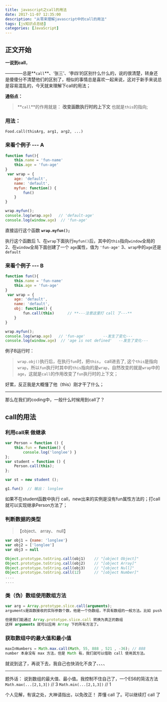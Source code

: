 ```yaml
---
title: javascript之call的用法
date: 2017-11-07 12:35:00
description: "从零来理解javascript中的call的用法"
tags: [js知识点总结]
categories: [JavaScript]
---
```

## 正文开始
**一说到call**，

————总是**`call`**、‘张三’、‘李四’的区别什么什么的，说的很清楚，转身还是傻傻分不清楚他们的区别了，相似的事情总是喜欢一起来说，这对于新手来说总是容易混乱的，今天就来理解下call的用法；

**通俗点：**
> **`call`**的作用就是： **改变函数执行时的上下文** 也就是`this`的指向;
### 用法：
    Food.call(thisArg, arg1, arg2, ...)

### 来看个例子 --- A


```js
function fun(){
	this.name = 'fun-name'
	this.age = 'fun-age'
}
 var wrap = {
 	age: 'default',
 	name: 'default',
 	myfun: function() {
 		fun()
 	}
}

wrap.myfun();
console.log(wrap.age)   // 'default-age'
console.log(window.age)  // 'fun-age'
```
直接运行这个函数 **`wrap.myfun(); `**
> 
执行这个函数后
1、在`wrap`下面执行`myfun()`后，其中的`this`指向`window`全局的
2、在`window`全局下面创建了一个 `age`属性，值为 `'fun-age'`
3、`wrap`中的`age`还是`default`


### 来看个例子 --- B
```js
function fun(){
	this.name = 'fun-name'
	this.age = 'fun-age'
}
 var wrap = {
 	age: 'default',
 	name: 'default',
 	obj: function() {
 		fun.call(this)      // **---注意这里打 call 了---**
 	}
}

wrap.myfun();
console.log(wrap.age)   // 'fun-age'        --发生了变化---
console.log(window.age)  // 'age is not defined'   --发生了变化---
```
例子B运行时：

> `wrap.obj()`执行后，在执行`fun`时，把`this`， call进去了, 这个`this`是指向`wrap`，所以`fun`执行时其中的`this`指向的是`wrap`，自然改变的就是`wrap`中的`age`，这就是`call`的作用改变了`fun`执行时的上下文；

好累，反正我是大概懂了他（this）刚才干了什么；
***
那么在我们的coding中，一般什么时候用到call了？
## call的用法
### 利用call来 做继承
```js
var Person = function () {
    this.fun = function() { 
        console.log('longlee') }
};
var student = function () {
    Person.call(this);
};

var st = new student ();

g1.fun()  // 输出： longlee
```
如果不在student函数中执行 call，new出来的实例是没有fun属性方法的；打call就可以实现继承Person方法了；
### 判断数据的类型 
> 【object、 array、 null】
```js
var obj1 = {name: 'longlee'}
var obj2 = ['longlee']
var obj3 = null

Object.prototype.toString.call(obj1)    // "[object Object]"
Object.prototype.toString.call(obj2)    // "[object Array]"
Object.prototype.toString.call(obj3)    // "[object Null]"
Object.prototype.toString.call(12)      // "[object Number]"
....
....
 ```
 ### 类（伪）数组使用数组方法
```js
var arg = Array.prototype.slice.call(arguments);
arguments是函数接收的实际参数个数，他是一个伪数组，不具有数组的一般方法。比如 push、pop...,

但是我们能通过 Array.prototype.slice.call 转换为真正的数组
这样 arguments 就可以应用 Array 下的所有方法了。
```
### 获取数组中的最大值和最小值
```js
maxInNumbers = Math.max.call(Math, 55, 888 , 521 , -36); // 888
number 本身没有 max 方法，但是 Math 有，我们就可以借助 call 使用其方法。

```

就说到这了，再说下去，我自己也快消化不良了、、、、


***
题外话：
说到数组的最大值、最小值。我控制不住自己了，一个ES6的简洁方法
`Math.max(...[2,1,3])`  // 3
`Math.min(...[2,1,3])`  // 1

个人见解，有误之处，大神请指出，以免改正！
弄懂 call 了。可以继续打 call 了